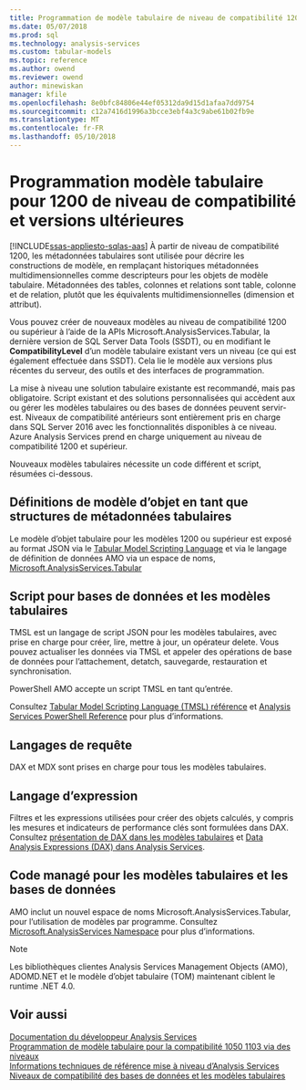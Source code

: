 ```yaml
---
title: Programmation de modèle tabulaire de niveau de compatibilité 1200 | Documents Microsoft
ms.date: 05/07/2018
ms.prod: sql
ms.technology: analysis-services
ms.custom: tabular-models
ms.topic: reference
ms.author: owend
ms.reviewer: owend
author: minewiskan
manager: kfile
ms.openlocfilehash: 8e0bfc84806e44ef05312da9d15d1afaa7dd9754
ms.sourcegitcommit: c12a7416d1996a3bcce3ebf4a3c9abe61b02fb9e
ms.translationtype: MT
ms.contentlocale: fr-FR
ms.lasthandoff: 05/10/2018
---
```

# <a name="tabular-model-programming-for-compatibility-level-1200-and-higher"></a>Programmation modèle tabulaire pour 1200 de niveau de compatibilité et versions ultérieures
[!INCLUDE[ssas-appliesto-sqlas-aas](../../includes/ssas-appliesto-sqlas-aas.md)]
À partir de niveau de compatibilité 1200, les métadonnées tabulaires sont utilisée pour décrire les constructions de modèle, en remplaçant historiques métadonnées multidimensionnelles comme descripteurs pour les objets de modèle tabulaire. Métadonnées des tables, colonnes et relations sont table, colonne et de relation, plutôt que les équivalents multidimensionnelles (dimension et attribut).  
  
Vous pouvez créer de nouveaux modèles au niveau de compatibilité 1200 ou supérieur à l’aide de la APIs Microsoft.AnalysisServices.Tabular, la dernière version de SQL Server Data Tools (SSDT), ou en modifiant le **CompatibilityLevel** d’un modèle tabulaire existant vers un niveau (ce qui est également effectuée dans SSDT). Cela lie le modèle aux versions plus récentes du serveur, des outils et des interfaces de programmation.   
  
La mise à niveau une solution tabulaire existante est recommandé, mais pas obligatoire. Script existant et des solutions personnalisées qui accèdent aux ou gérer les modèles tabulaires ou des bases de données peuvent servir-est. Niveaux de compatibilité antérieurs sont entièrement pris en charge dans SQL Server 2016 avec les fonctionnalités disponibles à ce niveau. Azure Analysis Services prend en charge uniquement au niveau de compatibilité 1200 et supérieur.
  
 Nouveaux modèles tabulaires nécessite un code différent et script, résumées ci-dessous.  
  
## <a name="object-model-definitions-as-tabular-metadata-constructs"></a>Définitions de modèle d’objet en tant que structures de métadonnées tabulaires  
 Le modèle d’objet tabulaire pour les modèles 1200 ou supérieur est exposé au format JSON via le [Tabular Model Scripting Language](../../analysis-services/tabular-model-scripting-language-tmsl-reference.md) et via le langage de définition de données AMO via un espace de noms, [ Microsoft.AnalysisServices.Tabular](http://msdn.microsoft.com/library/microsoft.analysisservices.tabular.aspx)

## <a name="script-for-tabular-models-and-databases"></a>Script pour bases de données et les modèles tabulaires  
 TMSL est un langage de script JSON pour les modèles tabulaires, avec prise en charge pour créer, lire, mettre à jour, un opérateur delete. Vous pouvez actualiser les données via TMSL et appeler des opérations de base de données pour l’attachement, detatch, sauvegarde, restauration et synchronisation.  
  
 PowerShell AMO accepte un script TMSL en tant qu’entrée.  
  
 Consultez [Tabular Model Scripting Language &#40;TMSL&#41; référence](../../analysis-services/tabular-model-scripting-language-tmsl-reference.md) et [Analysis Services PowerShell Reference](../../analysis-services/powershell/analysis-services-powershell-reference.md) pour plus d’informations.  
  
## <a name="query-languages"></a>Langages de requête  
 DAX et MDX sont prises en charge pour tous les modèles tabulaires.  
  
## <a name="expression-language"></a>Langage d’expression  
 Filtres et les expressions utilisées pour créer des objets calculés, y compris les mesures et indicateurs de performance clés sont formulées dans DAX. Consultez [présentation de DAX dans les modèles tabulaires](../../analysis-services/tabular-models/understanding-dax-in-tabular-models-ssas-tabular.md) et [Data Analysis Expressions &#40;DAX&#41; dans Analysis Services](http://msdn.microsoft.com/library/abb336c9-3346-4cab-b91b-90f93f4575e5).  
  
## <a name="managed-code-for-tabular-models-and-databases"></a>Code managé pour les modèles tabulaires et les bases de données  
 AMO inclut un nouvel espace de noms Microsoft.AnalysisServices.Tabular, pour l’utilisation de modèles par programme. Consultez [Microsoft.AnalysisServices Namespace](https://msdn.microsoft.com/library/ms146720\(SQL.130\).aspx) pour plus d’informations.  
  
> [!NOTE]  
>  Les bibliothèques clientes Analysis Services Management Objects (AMO), ADOMD.NET et le modèle d’objet tabulaire (TOM) maintenant ciblent le runtime .NET 4.0.   
  
## <a name="see-also"></a>Voir aussi  
 [Documentation du développeur Analysis Services](../../analysis-services/analysis-services-developer-documentation.md)   
 [Programmation de modèle tabulaire pour la compatibilité 1050 1103 via des niveaux](../../analysis-services/tabular-model-programming-compatibility-levels-1050-1103/tabular-model-programming-for-compatibility-levels-1050-through-1103.md)   
 [Informations techniques de référence ](../../analysis-services/powershell/technical-reference-ssas.md) [mise à niveau d’Analysis Services](../../database-engine/install-windows/upgrade-analysis-services.md)  
 [Niveaux de compatibilité des bases de données et les modèles tabulaires](../../analysis-services/tabular-model-programming-compatibility-levels-1050-1103/tabular-model-programming-for-compatibility-levels-1050-through-1103.md)  
  
  
